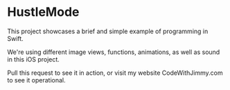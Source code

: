 # HustleMode

This project showcases a brief and simple example of programming in Swift.

We're using different image views, functions, animations, as well as sound in this iOS project.

Pull this request to see it in action, or visit my website CodeWithJimmy.com to see it operational.
